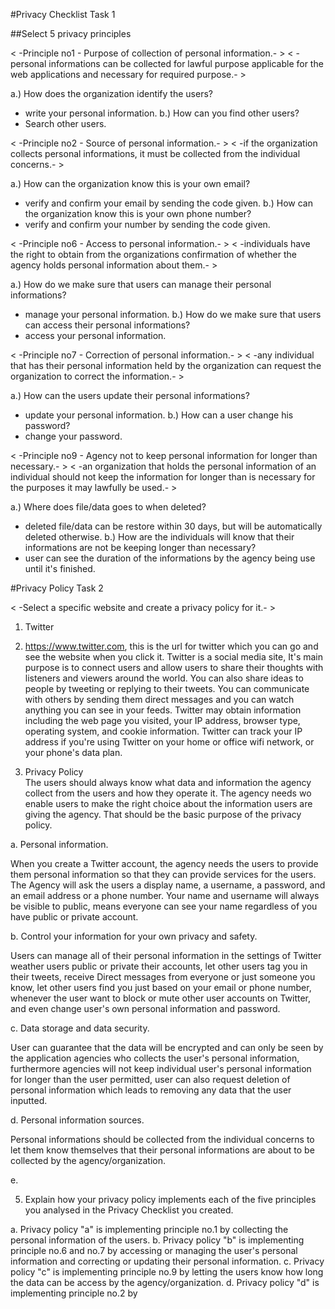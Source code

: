 #Privacy Checklist Task 1 


##Select 5 privacy principles 

< -Principle no1 - Purpose of collection of personal information.- >
 < -personal informations can be collected for lawful purpose applicable for the web applications and necessary for required purpose.- >

 a.) How does the organization identify the users?
- write your personal information.
 b.) How can you find other users?
- Search other users.

< -Principle no2 - Source of personal information.- >
 < -if the organization collects personal informations, it must be collected from the individual concerns.- >

 a.) How can the organization know this is your own email?
- verify and confirm your email by sending the code given.
 b.) How can the organization know this is your own phone number?
- verify and confirm your number by sending the code given.

< -Principle no6 - Access to personal information.- >
 < -individuals have the right to obtain from the organizations confirmation of whether the agency holds personal information about them.- >
 
 a.) How do we make sure that users can manage their personal informations?
- manage your personal information.
 b.) How do we make sure that users can access their personal informations?
- access your personal information.

< -Principle no7 - Correction of personal information.- >
 < -any individual that has their personal information held by the organization can request the organization to correct the information.- >

 a.) How can the users update their personal informations?
- update your personal information.
 b.) How can a user change his password?
- change your password.

< -Principle no9 - Agency not to keep personal information for longer than necessary.- >
 < -an organization that holds the personal information of an individual should not keep the information for longer than is necessary for the purposes it may lawfully be used.- >

 a.) Where does file/data goes to when deleted?
- deleted file/data can be restore within 30 days, but will be automatically deleted otherwise.
 b.) How are the individuals will know that their informations are not be keeping longer than necessary?
- user can see the duration of the informations by the agency being use until it's finished.





#Privacy Policy Task 2

 < -Select a specific website and create a privacy policy for it.- >

 1. Twitter
 2. https://www.twitter.com, this is the url for twitter which you can go and see the website when you click it.
    Twitter is a social media site, It's main purpose is to connect users and allow users to share their thoughts with listeners and viewers around the world. You can also share ideas to people by tweeting or replying to their tweets. You can communicate with others by sending them direct messages and you can watch anything you can see in your feeds.
    Twitter may obtain information including the web page you visited, your IP address, browser type, operating system, and cookie information. Twitter can track your IP address if you're using Twitter on your home or office wifi network, or your phone's data plan. 
    
 3. Privacy Policy   
    The users should always know what data and information the agency collect from the users and how they operate it. The agency needs wo enable users to make the right choice about the information users are giving the agency. That should be the basic purpose of the privacy policy.

 a. Personal information.
    
   When you create a Twitter account, the agency needs the users to provide them personal information so that they can provide services for the users. The Agency will ask the users a display name, a username, a password, and an email address or a phone number. Your name and username will always be visible to public, means everyone can see your name regardless of you have public or private account. 
    
 b. Control your information for your own privacy and safety.

   Users can manage all of their personal information in the settings of Twitter weather users public or private their accounts, let other users tag you in their tweets, receive Direct messages from everyone or just someone you know, let other users find you just based on your email or phone number, whenever the user want to block or mute other user accounts on Twitter, and even change user's own personal information and password.

 c. Data storage and data security.

   User can guarantee that the data will be encrypted and can only be seen by the application agencies who collects the user's personal information, furthermore agencies will not keep individual user's personal information for longer than the user permitted, user can also request deletion of personal information which leads to removing any data that the user inputted.
   
 d. Personal information sources.

   Personal informations should be collected from the individual concerns to let them know themselves that their personal informations are about to be collected by the agency/organization. 

 e. 


 5. Explain how your privacy policy implements each of the five principles you analysed in the Privacy Checklist you created.

  a. Privacy policy "a" is implementing principle no.1 by collecting the personal information of the users.
  b. Privacy policy "b" is implementing principle no.6 and no.7 by accessing or managing the user's personal information and correcting or updating their personal information.
  c. Privacy policy "c" is implementing principle no.9 by letting the users know how long the data can be access by the agency/organization.
  d. Privacy policy "d" is implementing principle no.2 by 
  
  
  
  









